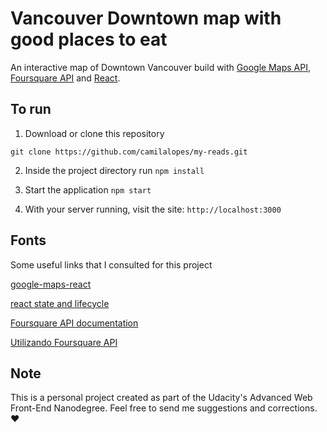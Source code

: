 # Vancouver Downtown map with good places to eat

An interactive map of Downtown Vancouver build with [Google Maps API](https://developers.google.com/maps/documentation/javascript/tutorial), [Foursquare API](https://developer.foursquare.com/places-api) and [React](https://reactjs.org/).

## To run

1. Download or clone this repository
```
git clone https://github.com/camilalopes/my-reads.git
```
2. Inside the project directory run `npm install`

3. Start the application `npm start`

4.  With your server running, visit the site: `http://localhost:3000`

## Fonts
Some useful links that I consulted for this project

[google-maps-react](https://github.com/fullstackreact/google-maps-react)

[react state and lifecycle](https://reactjs.org/docs/state-and-lifecycle.html)

[Foursquare API documentation](https://developer.foursquare.com/places-api)

[Utilizando Foursquare API](http://stevebrown.co/journal/creating-a-local-venue-app-using-reactredux-with-the-foursquare-api-part-i)

## Note
This is a personal project created as part of the Udacity's Advanced Web Front-End Nanodegree. Feel free to send me suggestions and corrections. :hearts:
